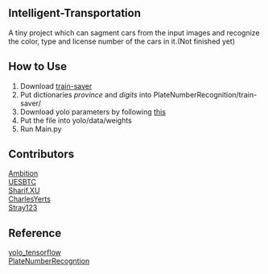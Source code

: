 ## Intelligent-Transportation
A tiny project which can sagment cars from the input images and recognize the color, type and license number of the cars in it.(Not finished yet)
## How to Use
1. Download [train-saver](https://drive.google.com/drive/folders/1_6E2wT52uOW4eG0gTuwk89W7lSsjg9OE?usp=sharing)
2. Put dictionaries *province* and *digits* into PlateNumberRecognition/train-saver/
3. Download yolo parameters by following [this](https://github.com/hizhangp/yolo_tensorflow)
4. Put the file into yolo/data/weights
5. Run Main.py
## Contributors
[Ambition](https://github.com/957001934?tab=repositories)  
[UESBTC](https://github.com/UESBTC)  
[Sharif.XU](https://github.com/uestc-shadow)  
[CharlesYerts](https://github.com/CharlesYerts)  
[Stray123](https://github.com/Stray123)  
## Reference
[yolo_tensorflow](https://github.com/hizhangp/yolo_tensorflow)  
[PlateNumberRecogntion](https://github.com/UESBTC/PlateNumberRecognition)  

